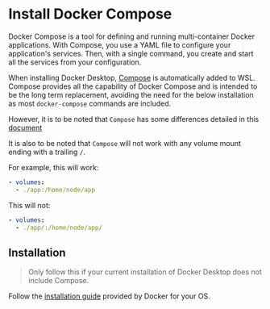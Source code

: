 # Install Docker Compose

Docker Compose is a tool for defining and running multi-container Docker applications. With Compose, you use a YAML file to configure your application's services. Then, with a single command, you create and start all the services from your configuration.

When installing Docker Desktop, [Compose](https://docs.docker.com/compose/cli-command/) is automatically added to WSL.  Compose provides all the capability of Docker Compose and is intended to be the long term replacement, avoiding the need for the below installation as most `docker-compose` commands are included.

However, it is to be noted that `Compose` has some differences detailed in this [document](https://docs.docker.com/compose/cli-command-compatibility/)

It is also to be noted that `Compose` will not work with any volume mount ending with a trailing `/`.

For example, this will work:

```yaml
- volumes:
  - ./app:/home/node/app
```

This will not:
```yaml
- volumes:
  - ./app/:/home/node/app/
```

## Installation

> Only follow this if your current installation of Docker Desktop does not include Compose.

Follow the [installation guide](https://docs.docker.com/compose/install/) provided by Docker for your OS.
